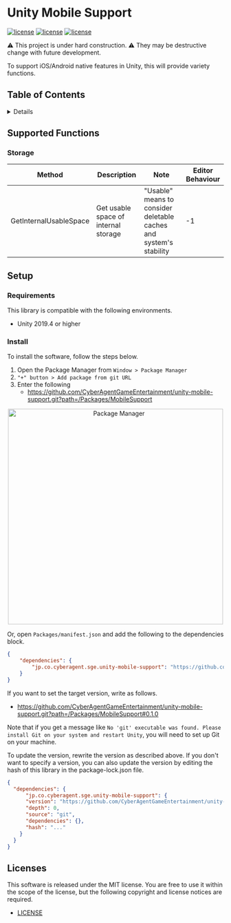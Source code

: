 # Unity Mobile Support

[![license](https://img.shields.io/badge/license-MIT-green.svg)](LICENSE)
[![license](https://img.shields.io/badge/PR-welcome-green.svg)](https://github.com/CyberAgentGameEntertainment/unity-mobile-support/pulls)
[![license](https://img.shields.io/badge/Unity-2019.4-green.svg)](#Requirements)


:warning: This project is under hard construction. :warning:
They may be destructive change with future development.

To support iOS/Android native features in Unity, this will provide variety functions.

## Table of Contents

<details>
<summary>Details</summary>

- [Supported Functions](#supported-functions)
  - [Storage](#storage)
- [Setup](#setup)
  - [Requirements](#requirements)
  - [Install](#install)
- [Licenses](#licenses)

</details>

## Supported Functions

### Storage

| Method | Description | Note | Editor Behaviour |
|--------|-------------|------|------------------|
| GetInternalUsableSpace | Get usable space of internal storage | "Usable" means to consider deletable caches and system's stability | -1 |

## Setup

### Requirements
This library is compatible with the following environments.

- Unity 2019.4 or higher

### Install

To install the software, follow the steps below.

1. Open the Package Manager from `Window > Package Manager`
2. `"+" button > Add package from git URL`
3. Enter the following
   * https://github.com/CyberAgentGameEntertainment/unity-mobile-support.git?path=/Packages/MobileSupport

<p align="center">
  <img width=500 src="https://user-images.githubusercontent.com/47441314/143533003-177a51fc-3d11-4784-b9d2-d343cc622841.png" alt="Package Manager">
</p>

Or, open `Packages/manifest.json` and add the following to the dependencies block.

```json
{
    "dependencies": {
        "jp.co.cyberagent.sge.unity-mobile-support": "https://github.com/CyberAgentGameEntertainment/unity-mobile-support.git?path=/Packages/MobileSupport"
    }
}
```

If you want to set the target version, write as follows.

- https://github.com/CyberAgentGameEntertainment/unity-mobile-support.git?path=/Packages/MobileSupport#0.1.0

Note that if you get a message like `No 'git' executable was found. Please install Git on your system and restart Unity`, you will need to set up Git on your machine.

To update the version, rewrite the version as described above.
If you don't want to specify a version, you can also update the version by editing the hash of this library in the package-lock.json file.

```json
{
  "dependencies": {
      "jp.co.cyberagent.sge.unity-mobile-support": {
      "version": "https://github.com/CyberAgentGameEntertainment/unity-mobile-support.git?path=/Packages/MobileSupport",
      "depth": 0,
      "source": "git",
      "dependencies": {},
      "hash": "..."
    }
  }
}
```

## Licenses
This software is released under the MIT license.
You are free to use it within the scope of the license, but the following copyright and license notices are required.

* [LICENSE](LICENSE)

